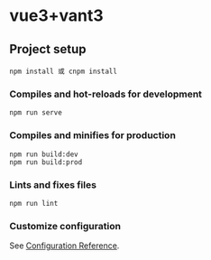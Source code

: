 # vue3+vant3

## Project setup
```
npm install 或 cnpm install
```

### Compiles and hot-reloads for development
```
npm run serve
```

### Compiles and minifies for production
```
npm run build:dev
npm run build:prod
```

### Lints and fixes files
```
npm run lint
```

### Customize configuration
See [Configuration Reference](https://cli.vuejs.org/config/).
